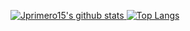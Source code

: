 [![Jprimero15's github stats](https://github-readme-stats.vercel.app/api?username=Jprimero15&show_icons=true&count_private=true&include_all_commits=true&hide_border=true&theme=algolia)
![Top Langs](https://github-readme-stats.vercel.app/api/top-langs/?username=Jprimero15&layout=compact&hide_border=true&include_all_commits=true&theme=algolia)](https://github.com/Jprimero15)
